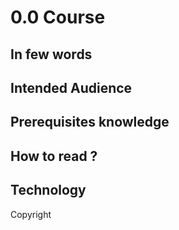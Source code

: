 # 0.0 Course

## In few words


## Intended Audience

## Prerequisites knowledge


## How to read ?


## Technology


Copyright
